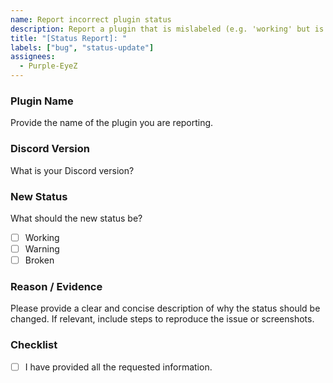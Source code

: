 ```yaml
---
name: Report incorrect plugin status
description: Report a plugin that is mislabeled (e.g. 'working' but is 'broken').
title: "[Status Report]: "
labels: ["bug", "status-update"]
assignees:
  - Purple-EyeZ
---
```


### Plugin Name
Provide the name of the plugin you are reporting.
<!-- Example: BetterFolders -->

### Discord Version
What is your Discord version?
<!-- Example: 286.15 -->

### New Status
What should the new status be?
- [ ] Working
- [ ] Warning
- [ ] Broken

### Reason / Evidence
Please provide a clear and concise description of why the status should be changed. If relevant, include steps to reproduce the issue or screenshots.
<!-- Example: "The plugin crashes my client when I do this.", "This feature no longer works.") -->

### Checklist
- [ ] I have provided all the requested information.